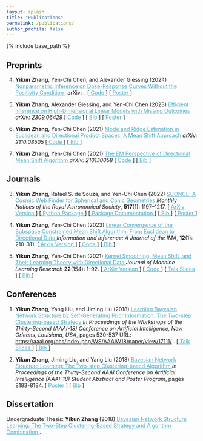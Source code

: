 ```yaml
---
layout: splash
title: "Publications"
permalink: /publications/
author_profile: false
---
```


<!--{% if author.googlescholar %}
  See the citation statistics on <a href="{{author.googlescholar}}" style="color: #52adc8; text-decoration=underline">my Google Scholar profile</a>.
{% endif %}
-->

{% include base_path %}

<!--{% for post in site.publications reversed %}
  {% include archive-single.html %}
{% endfor %}
-->

## Preprints
4. **Yikun Zhang**, Yen-Chi Chen, and Alexander Giessing (2024) <A href="https://zhangyk8.github.io/publications/PaperDraft.pdf" style="color: #52adc8; text-decoration=underline"> 
Nonparametric Inference on Dose-Response Curves Without the Positivity Condition </A> _arXiv: _ [<A href="https://github.com/zhangyk8/npDoseResponse" style="color: #52adc8; text-decoration=underline"> Code </A>] [<A href="https://zhangyk8.github.io/publications/NonpDoseResponse.pdf" style="color: #52adc8; text-decoration=underline"> Poster </A>]

3. **Yikun Zhang**, Alexander Giessing, and Yen-Chi Chen (2023) <A href="https://arxiv.org/abs/2309.06429" style="color: #52adc8; text-decoration=underline"> 
Efficient Inference on High-Dimensional Linear Models with Missing Outcomes </A> _arXiv: 2309.06429_ [<A href="https://github.com/zhangyk8/Debias-Infer" style="color: #52adc8; text-decoration=underline"> Code </A>] [<A href="https://zhangyk8.github.io/publications/bib_files/DebiasInfer2023.bib" style="color: #52adc8; text-decoration=underline"> Bib </A>] [<A href="https://zhangyk8.github.io/publications/Debiased_Inf_Poster_Biostat.pdf" style="color: #52adc8; text-decoration=underline"> Poster </A>]

2. **Yikun Zhang**, Yen-Chi Chen (2021) <A href="https://arxiv.org/abs/2110.08505" style="color: #52adc8; text-decoration=underline"> 
Mode and Ridge Estimation in Euclidean and Directional Product Spaces: A Mean Shift Approach </A> _arXiv: 2110.08505_ [<A href="https://github.com/zhangyk8/ProdSCMS" style="color: #52adc8; text-decoration=underline"> Code </A>] [<A href="https://zhangyk8.github.io/publications/bib_files/DLSCMSProd2021.bib" style="color: #52adc8; text-decoration=underline"> Bib </A>]

1. **Yikun Zhang**, Yen-Chi Chen (2021) <A href="https://arxiv.org/abs/2101.10058" style="color: #52adc8; text-decoration=underline"> 
The EM Perspective of Directional Mean Shift Algorithm </A> _arXiv: 2101.10058_ [<A href="https://github.com/zhangyk8/DirMS/tree/main/DMS_EM" style="color: #52adc8; text-decoration=underline"> Code </A>] [<A href="https://zhangyk8.github.io/publications/bib_files/DMS_EM2021.bib" style="color: #52adc8; text-decoration=underline"> Bib </A>]

## Journals

3. **Yikun Zhang**, Rafael S. de Souza, and Yen-Chi Chen (2022) <A href="https://doi.org/10.1093/mnras/stac2504" style="color: #52adc8; text-decoration=underline"> 
SCONCE: A Cosmic Web Finder for Spherical and Conic Geometries </A> _Monthly Notices of the Royal Astronomical Society_, **517**(1): 1197–1217. [<A href="https://arxiv.org/abs/2207.07001" style="color: #52adc8; text-decoration=underline"> ArXiv Version </A>] [<A href="https://pypi.org/project/sconce-scms/0.1.2/" style="color: #52adc8; text-decoration=underline"> Python Package </A>] [<A href="https://sconce-scms.readthedocs.io/en/latest/" style="color: #52adc8; text-decoration=underline"> Package Documentation </A>] [<A href="https://zhangyk8.github.io/publications/bib_files/SCONCE2022.bib" style="color: #52adc8; text-decoration=underline"> Bib </A>] [<A href="https://zhangyk8.github.io/publications/Cosmic_Web_Poster.pdf" style="color: #52adc8; text-decoration=underline"> Poster </A>]

2. **Yikun Zhang**, Yen-Chi Chen (2023) <A href="https://doi.org/10.1093/imaiai/iaac005" style="color: #52adc8; text-decoration=underline"> 
Linear Convergence of the Subspace Constrained Mean Shift Algorithm: From Euclidean to Directional Data </A> _Information and Inference: A Journal of the IMA_, **12**(1): 210-311. [<A href="https://arxiv.org/abs/2104.14977" style="color: #52adc8; text-decoration=underline"> Arxiv Version </A>] [<A href="https://github.com/zhangyk8/EuDirSCMS" style="color: #52adc8; text-decoration=underline"> Code </A>] [<A href="https://zhangyk8.github.io/publications/bib_files/DirSCMS2021.bib" style="color: #52adc8; text-decoration=underline"> Bib </A>]

1. **Yikun Zhang**, Yen-Chi Chen (2021) <A href="https://jmlr.org/papers/v22/20-1194.html" style="color: #52adc8; text-decoration=underline"> Kernel Smoothing, Mean Shift, and Their Learning Theory with Directional Data </A> _Journal of Machine Learning Research_ **22**(154): 1-92. [<A href="https://arxiv.org/abs/2010.13523" style="color: #52adc8; text-decoration=underline"> ArXiv Version </A>] [<A href="https://github.com/zhangyk8/DirMS" style="color: #52adc8; text-decoration=underline"> Code </A>] [<A href="https://zhangyk8.github.io/talks/DirMS_Slides.pdf" style="color: #52adc8; text-decoration=underline"> Talk Slides </A>] [<A href="https://zhangyk8.github.io/publications/bib_files/DirMS2020.bib" style="color: #52adc8; text-decoration=underline"> Bib </A>]

## Conferences

1. **Yikun Zhang**, Yang Liu, and Jiming Liu (2018) <A href="https://zhangyk8.github.io/publications/AAAIWorkshop.pdf" style="color: #52adc8; text-decoration=underline"> Learning Bayesian Network Structure by Self-Generating Prior Information: The Two-step Clustering-based Strategy </A>  _In Proceedings of the Workshops of the Thirty-Second (AAAI-18) Conference on Artificial Intelligence, New Orleans, Louisiana, USA_, pages 530-537 URL: <A href="https://aaai.org/ocs/index.php/WS/AAAIW18/paper/view/17111/" style="text-decoration=underline"> https://aaai.org/ocs/index.php/WS/AAAIW18/paper/view/17111/ </A>. [<A href="https://zhangyk8.github.io/publications/Workshop_Talk.pdf" style="color: #52adc8; text-decoration=underline"> Talk Slides </A>] [<A href="https://zhangyk8.github.io/publications/bib_files/BN_long2018.bib" style="color: #52adc8; text-decoration=underline"> Bib </A>]

2. **Yikun Zhang**, Jiming Liu, and Yang Liu (2018) <A href="https://zhangyk8.github.io/publications/AAAIStudentAbstract.pdf" style="color: #52adc8; text-decaration=underline"> Bayesian Network Structure Learning: The Two-step Clustering-based Algorithm </A>  _In Proceedings of the Thirty-Second AAAI Conference on Artificial Intelligence (AAAI-18) Student Abstract and Poster Program_, pages 8183-8184.  [<A href="https://zhangyk8.github.io/publications/poster_SA.pdf" style="color: #52adc8; text-decoration=underline"> Poster </A>] [<A href="https://zhangyk8.github.io/publications/bib_files/BN_short2018.bib" style="color: #52adc8; text-decoration=underline"> Bib </A>]

## Dissertation

  Undergraduate Thesis: **Yikun Zhang** (2018) <A href="https://zhangyk8.github.io/publications/Thesis.pdf" style="color: #52adc8; text-decoration=underline"> Bayesian Network Structure Learning: The Two-Step Clustering-Based Strategy and Algorithm Combination </A>.

<!--
## Technical Report

1. **Yikun Zhang**, Fengjie Chen (2019) <A href="https://zhangyk8.github.io/portfolio/Lecture_Notes/STAT548_Report.pdf" style="color: #52adc8; text-decoration=underline"> Overlapping Community Detection via Edge-Space Representation </A>.
-->

